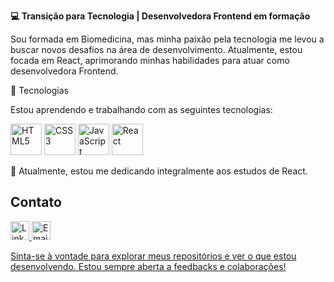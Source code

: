 <strong>💻 Transição para Tecnologia | Desenvolvedora Frontend em formação</strong>



Sou formada em Biomedicina, mas minha paixão pela tecnologia me levou a buscar novos desafios na área de desenvolvimento. Atualmente, estou focada em React, aprimorando minhas habilidades para atuar como desenvolvedora Frontend.



🚀 Tecnologias

Estou aprendendo e trabalhando com as seguintes tecnologias:

<p align="left"> <img src="https://upload.wikimedia.org/wikipedia/commons/6/61/HTML5_logo_and_wordmark.svg" alt="HTML5" width="50" height="50"> <img src="https://upload.wikimedia.org/wikipedia/commons/d/d5/CSS3_logo_and_wordmark.svg" alt="CSS3" width="50" height="50"> <img src="https://upload.wikimedia.org/wikipedia/commons/6/6a/JavaScript-logo.png" alt="JavaScript" width="50" height="50"> <img src="https://upload.wikimedia.org/wikipedia/commons/a/a7/React-icon.svg" alt="React" width="50" height="50"> </p>
💚 Atualmente, estou me dedicando integralmente aos estudos de React.


## Contato


<p align="left">
  <a href="https://www.linkedin.com/in/amanda_berwig">
    <img src="https://cdn-icons-png.flaticon.com/512/174/174857.png" alt="LinkedIn" width="30" height="30">
  </a>
  
  <a href="mailto:amandaberwig@gmail.com">
    <img src="https://cdn-icons-png.flaticon.com/512/281/281769.png" alt="Email" width="30" height="30">
  </
  
  ---

Sinta-se à vontade para explorar meus repositórios e ver o que estou desenvolvendo. Estou sempre aberta a feedbacks e colaborações!

